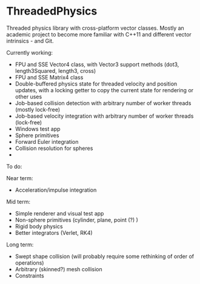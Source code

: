 ThreadedPhysics
===============

Threaded physics library with cross-platform vector classes. 
Mostly an academic project to become more familiar with C++11 and different vector intrinsics - and Git.

Currently working:

- FPU and SSE Vector4 class, with Vector3 support methods (dot3, length3Squared, length3, cross)
- FPU and SSE Matrix4 class
- Double-buffered physics state for threaded velocity and position updates, with a locking getter to copy the current state for rendering or other uses
- Job-based collision detection with arbitrary number of worker threads (mostly lock-free)
- Job-based velocity integration with arbitrary number of worker threads (lock-free)
- Windows test app
- Sphere primitives
- Forward Euler integration
- Collision resolution for spheres
- 
To do:

Near term:
- Acceleration/impulse integration

Mid term:
- Simple renderer and visual test app
- Non-sphere primitives (cylinder, plane, point (?) )
- Rigid body physics
- Better integrators (Verlet, RK4)

Long term:
- Swept shape collision (will probably require some rethinking of order of operations)
- Arbitrary (skinned?) mesh collision
- Constraints
